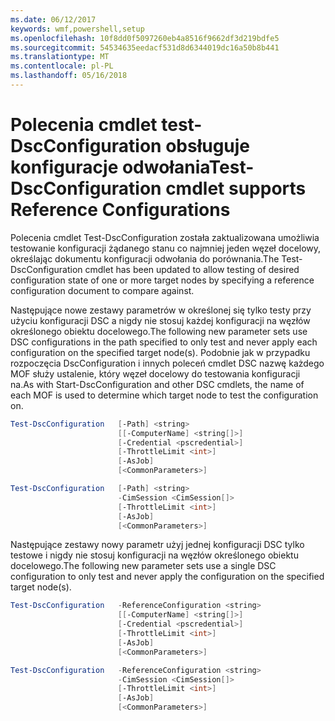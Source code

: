 ```yaml
---
ms.date: 06/12/2017
keywords: wmf,powershell,setup
ms.openlocfilehash: 10f8dd0f5097260eb4a8516f9662df3d219bdfe5
ms.sourcegitcommit: 54534635eedacf531d8d6344019dc16a50b8b441
ms.translationtype: MT
ms.contentlocale: pl-PL
ms.lasthandoff: 05/16/2018
---
```

# <a name="test-dscconfiguration-cmdlet-supports-reference-configurations"></a><span data-ttu-id="a193a-102">Polecenia cmdlet test-DscConfiguration obsługuje konfiguracje odwołania</span><span class="sxs-lookup"><span data-stu-id="a193a-102">Test-DscConfiguration cmdlet supports Reference Configurations</span></span>

<span data-ttu-id="a193a-103">Polecenia cmdlet Test-DscConfiguration została zaktualizowana umożliwia testowanie konfiguracji żądanego stanu co najmniej jeden węzeł docelowy, określając dokumentu konfiguracji odwołania do porównania.</span><span class="sxs-lookup"><span data-stu-id="a193a-103">The Test-DscConfiguration cmdlet has been updated to allow testing of desired configuration state of one or more target nodes by specifying a reference configuration document to compare against.</span></span>

<span data-ttu-id="a193a-104">Następujące nowe zestawy parametrów w określonej się tylko testy przy użyciu konfiguracji DSC a nigdy nie stosuj każdej konfiguracji na węzłów określonego obiektu docelowego.</span><span class="sxs-lookup"><span data-stu-id="a193a-104">The following new parameter sets use DSC configurations in the path specified to only test and never apply each configuration on the specified target node(s).</span></span> <span data-ttu-id="a193a-105">Podobnie jak w przypadku rozpoczęcia DscConfiguration i innych poleceń cmdlet DSC nazwę każdego MOF służy ustalenie, który węzeł docelowy do testowania konfiguracji na.</span><span class="sxs-lookup"><span data-stu-id="a193a-105">As with Start-DscConfiguration and other DSC cmdlets, the name of each MOF is used to determine which target node to test the configuration on.</span></span>

```powershell
Test-DscConfiguration   [-Path] <string>
                        [[-ComputerName] <string[]>]
                        [-Credential <pscredential>]
                        [-ThrottleLimit <int>]
                        [-AsJob]
                        [<CommonParameters>]

Test-DscConfiguration   [-Path] <string>
                        -CimSession <CimSession[]>
                        [-ThrottleLimit <int>]
                        [-AsJob]
                        [<CommonParameters>]
```

<span data-ttu-id="a193a-106">Następujące zestawy nowy parametr użyj jednej konfiguracji DSC tylko testowe i nigdy nie stosuj konfiguracji na węzłów określonego obiektu docelowego.</span><span class="sxs-lookup"><span data-stu-id="a193a-106">The following new parameter sets use a single DSC configuration to only test and never apply the configuration on the specified target node(s).</span></span>

```powershell
Test-DscConfiguration   -ReferenceConfiguration <string>
                        [[-ComputerName] <string[]>]
                        [-Credential <pscredential>]
                        [-ThrottleLimit <int>]
                        [-AsJob]
                        [<CommonParameters>]

Test-DscConfiguration   -ReferenceConfiguration <string>
                        -CimSession <CimSession[]>
                        [-ThrottleLimit <int>]
                        [-AsJob]
                        [<CommonParameters>]
```
